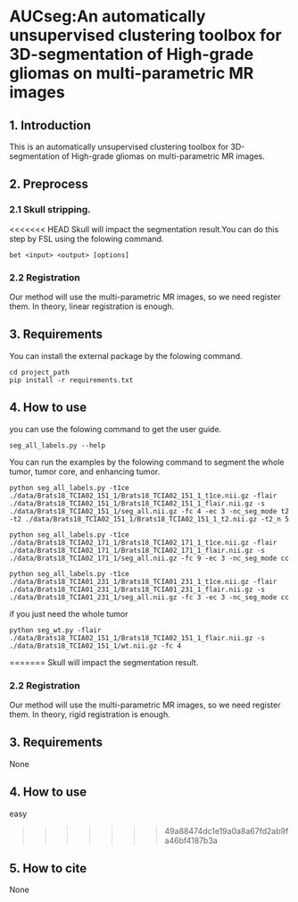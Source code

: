 # AUCseg:An automatically unsupervised clustering toolbox for 3D-segmentation of High-grade gliomas on multi-parametric MR images 
## 1. Introduction
This is an automatically unsupervised clustering toolbox for 3D-segmentation of High-grade gliomas on multi-parametric MR images. 

## 2. Preprocess 
### 2.1 Skull stripping.
<<<<<<< HEAD
Skull will impact the segmentation result.You can do this step by FSL using the folowing command. 
```shell
bet <input> <output> [options]
```

### 2.2 Registration 
Our method will use the multi-parametric MR images, so we need register them. In theory, linear registration is enough.

## 3. Requirements
You can install the external package by the folowing command.
```shell
cd project_path
pip install -r requirements.txt
```
## 4. How to use
you can use the folowing command to get the user guide.
```shell
seg_all_labels.py --help
```
You can run the examples by the folowing command to segment the whole tumor, tumor core, and enhancing tumor.
```shell
python seg_all_labels.py -t1ce ./data/Brats18_TCIA02_151_1/Brats18_TCIA02_151_1_t1ce.nii.gz -flair ./data/Brats18_TCIA02_151_1/Brats18_TCIA02_151_1_flair.nii.gz -s ./data/Brats18_TCIA02_151_1/seg_all.nii.gz -fc 4 -ec 3 -nc_seg_mode t2 -t2 ./data/Brats18_TCIA02_151_1/Brats18_TCIA02_151_1_t2.nii.gz -t2_n 5

python seg_all_labels.py -t1ce ./data/Brats18_TCIA02_171_1/Brats18_TCIA02_171_1_t1ce.nii.gz -flair ./data/Brats18_TCIA02_171_1/Brats18_TCIA02_171_1_flair.nii.gz -s ./data/Brats18_TCIA02_171_1/seg_all.nii.gz -fc 9 -ec 3 -nc_seg_mode cc

python seg_all_labels.py -t1ce ./data/Brats18_TCIA01_231_1/Brats18_TCIA01_231_1_t1ce.nii.gz -flair ./data/Brats18_TCIA01_231_1/Brats18_TCIA01_231_1_flair.nii.gz -s ./data/Brats18_TCIA01_231_1/seg_all.nii.gz -fc 3 -ec 3 -nc_seg_mode cc
```

if you just need the whole tumor
```shell
python seg_wt.py -flair ./data/Brats18_TCIA02_151_1/Brats18_TCIA02_151_1_flair.nii.gz -s ./data/Brats18_TCIA02_151_1/wt.nii.gz -fc 4
```
=======
Skull will impact the segmentation result.
### 2.2 Registration 
Our method will use the multi-parametric MR images, so we need register them. In theory, rigid registration is enough.

## 3. Requirements
None
## 4. How to use
easy

>>>>>>> 49a88474dc1e19a0a8a67fd2ab9fa46bf4187b3a
## 5. How to cite
None
